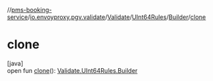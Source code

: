 //[pms-booking-service](../../../../../index.md)/[io.envoyproxy.pgv.validate](../../../index.md)/[Validate](../../index.md)/[UInt64Rules](../index.md)/[Builder](index.md)/[clone](clone.md)

# clone

[java]\
open fun [clone](clone.md)(): [Validate.UInt64Rules.Builder](index.md)